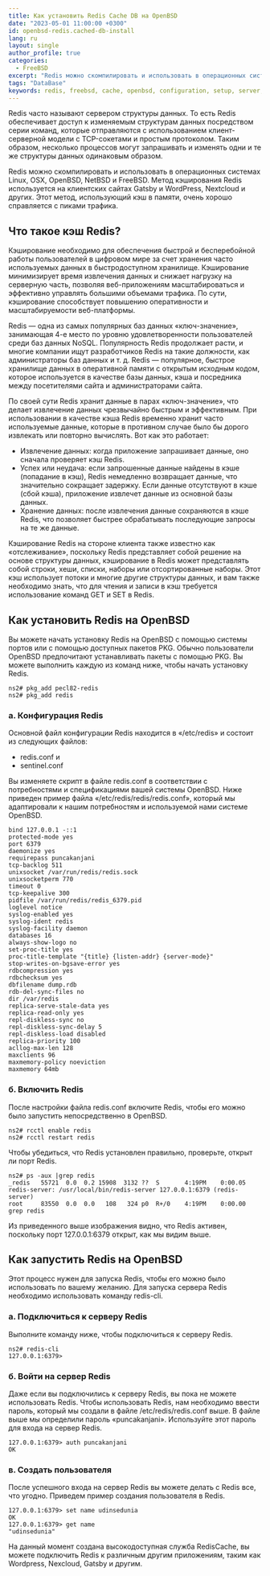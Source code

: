 ```yaml
---
title: Как установить Redis Cache DB на OpenBSD
date: "2023-05-01 11:00:00 +0300"
id: openbsd-redis.cached-db-install
lang: ru
layout: single
author_profile: true
categories:
  - FreeBSD
excerpt: "Redis можно скомпилировать и использовать в операционных системах Linux, OSX, OpenBSD, NetBSD и FreeBSD."
tags: "DataBase"
keywords: redis, freebsd, cache, openbsd, configuration, setup, server, database
---
```


Redis часто называют сервером структуры данных. То есть Redis обеспечивает доступ к изменяемым структурам данных посредством серии команд, которые отправляются с использованием клиент-серверной модели с TCP-сокетами и простым протоколом. Таким образом, несколько процессов могут запрашивать и изменять одни и те же структуры данных одинаковым образом.

Redis можно скомпилировать и использовать в операционных системах Linux, OSX, OpenBSD, NetBSD и FreeBSD. Метод кэширования Redis используется на клиентских сайтах Gatsby и WordPress, Nextcloud и других. Этот метод, использующий кэш в памяти, очень хорошо справляется с пиками трафика.

## Что такое кэш Redis?
Кэширование необходимо для обеспечения быстрой и бесперебойной работы пользователей в цифровом мире за счет хранения часто используемых данных в быстродоступном хранилище. Кэширование минимизирует время извлечения данных и снижает нагрузку на серверную часть, позволяя веб-приложениям масштабироваться и эффективно управлять большими объемами трафика. По сути, кэширование способствует повышению оперативности и масштабируемости веб-платформы.

Redis — одна из самых популярных баз данных «ключ-значение», занимающая 4-е место по уровню удовлетворенности пользователей среди баз данных NoSQL. Популярность Redis продолжает расти, и многие компании ищут разработчиков Redis на такие должности, как администраторы баз данных и т. д. Redis — популярное, быстрое хранилище данных в оперативной памяти с открытым исходным кодом, которое используется в качестве базы данных, кэша и посредника между посетителями сайта и администраторами сайта.

По своей сути Redis хранит данные в парах «ключ-значение», что делает извлечение данных чрезвычайно быстрым и эффективным. При использовании в качестве кэша Redis временно хранит часто используемые данные, которые в противном случае было бы дорого извлекать или повторно вычислять. Вот как это работает:

- Извлечение данных: когда приложение запрашивает данные, оно сначала проверяет кэш Redis.
- Успех или неудача: если запрошенные данные найдены в кэше (попадание в кэш), Redis немедленно возвращает данные, что значительно сокращает задержку. Если данные отсутствуют в кэше (сбой кэша), приложение извлечет данные из основной базы данных.
- Хранение данных: после извлечения данные сохраняются в кэше Redis, что позволяет быстрее обрабатывать последующие запросы на те же данные.

Кэширование Redis на стороне клиента также известно как «отслеживание», поскольку Redis представляет собой решение на основе структуры данных, кэширование в Redis может представлять собой строки, хеши, списки, наборы или отсортированные наборы. Этот кэш использует потоки и многие другие структуры данных, и вам также необходимо знать, что для чтения и записи в кэш требуется использование команд GET и SET в Redis.

## Как установить Redis на OpenBSD
Вы можете начать установку Redis на OpenBSD с помощью системы портов или с помощью доступных пакетов PKG. Обычно пользователи OpenBSD предпочитают устанавливать пакеты с помощью PKG. Вы можете выполнить каждую из команд ниже, чтобы начать установку Redis.

```
ns2# pkg_add pecl82-redis
ns2# pkg_add redis
```

### а. Конфигурация Redis
Основной файл конфигурации Redis находится в «/etc/redis» и состоит из следующих файлов:
- redis.conf и
- sentinel.conf

Вы изменяете скрипт в файле redis.conf в соответствии с потребностями и спецификациями вашей системы OpenBSD. Ниже приведен пример файла «/etc/redis/redis/redis.conf», который мы адаптировали к нашим потребностям и используемой нами системе OpenBSD.

```
bind 127.0.0.1 -::1
protected-mode yes
port 6379
daemonize yes
requirepass puncakanjani
tcp-backlog 511
unixsocket /var/run/redis/redis.sock
unixsocketperm 770
timeout 0
tcp-keepalive 300
pidfile /var/run/redis/redis_6379.pid
loglevel notice
syslog-enabled yes
syslog-ident redis
syslog-facility daemon
databases 16
always-show-logo no
set-proc-title yes
proc-title-template "{title} {listen-addr} {server-mode}"
stop-writes-on-bgsave-error yes
rdbcompression yes
rdbchecksum yes
dbfilename dump.rdb
rdb-del-sync-files no
dir /var/redis
replica-serve-stale-data yes
replica-read-only yes
repl-diskless-sync no
repl-diskless-sync-delay 5
repl-diskless-load disabled
replica-priority 100
acllog-max-len 128
maxclients 96
maxmemory-policy noeviction
maxmemory 64mb
```

### б. Включить Redis
После настройки файла redis.conf включите Redis, чтобы его можно было запустить непосредственно в OpenBSD.

```
ns2# rcctl enable redis
ns2# rcctl restart redis
```

Чтобы убедиться, что Redis установлен правильно, проверьте, открыт ли порт Redis.

```
ns2# ps -aux |grep redis
_redis   55721  0.0  0.2 15908  3132 ??  S       4:19PM    0:00.05 redis-server: /usr/local/bin/redis-server 127.0.0.1:6379 (redis-server)
root     83550  0.0  0.0   108   324 p0  R+/0    4:19PM    0:00.00 grep redis
```

Из приведенного выше изображения видно, что Redis активен, поскольку порт 127.0.0.1:6379 открыт, как мы видим выше.

## Как запустить Redis на OpenBSD
Этот процесс нужен для запуска Redis, чтобы его можно было использовать по вашему желанию. Для запуска сервера Redis необходимо использовать команду redis-cli.

### а. Подключиться к серверу Redis
Выполните команду ниже, чтобы подключиться к серверу Redis.

```
ns2# redis-cli
127.0.0.1:6379>
```

### б. Войти на сервер Redis
Даже если вы подключились к серверу Redis, вы пока не можете использовать Redis. Чтобы использовать Redis, нам необходимо ввести пароль, который мы создали в файле /etc/redis/redis.conf выше. В файле выше мы определили пароль «puncakanjani». Используйте этот пароль для входа на сервер Redis.

```
127.0.0.1:6379> auth puncakanjani
OK
```

### в. Создать пользователя
После успешного входа на сервер Redis вы можете делать с Redis все, что угодно. Приведем пример создания пользователя в Redis.

```
127.0.0.1:6379> set name udinsedunia
OK
127.0.0.1:6379> get name
"udinsedunia"
```

На данный момент создана высокодоступная служба RedisCache, вы можете подключить Redis к различным другим приложениям, таким как Wordpress, Nexcloud, Gatsby и другим.

